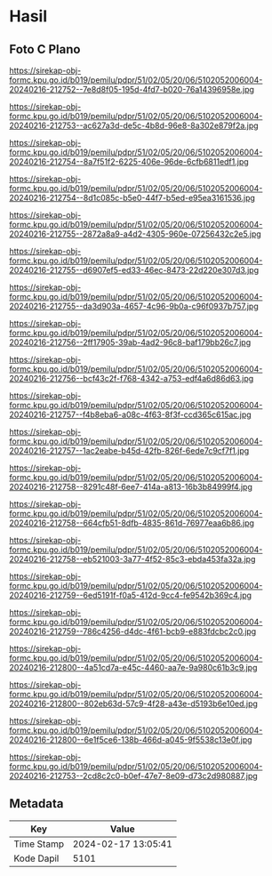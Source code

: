 # Hasil

## Foto C Plano

https://sirekap-obj-formc.kpu.go.id/b019/pemilu/pdpr/51/02/05/20/06/5102052006004-20240216-212752--7e8d8f05-195d-4fd7-b020-76a14396958e.jpg

https://sirekap-obj-formc.kpu.go.id/b019/pemilu/pdpr/51/02/05/20/06/5102052006004-20240216-212753--ac627a3d-de5c-4b8d-96e8-8a302e879f2a.jpg

https://sirekap-obj-formc.kpu.go.id/b019/pemilu/pdpr/51/02/05/20/06/5102052006004-20240216-212754--8a7f51f2-6225-406e-96de-6cfb6811edf1.jpg

https://sirekap-obj-formc.kpu.go.id/b019/pemilu/pdpr/51/02/05/20/06/5102052006004-20240216-212754--8d1c085c-b5e0-44f7-b5ed-e95ea3161536.jpg

https://sirekap-obj-formc.kpu.go.id/b019/pemilu/pdpr/51/02/05/20/06/5102052006004-20240216-212755--2872a8a9-a4d2-4305-960e-07256432c2e5.jpg

https://sirekap-obj-formc.kpu.go.id/b019/pemilu/pdpr/51/02/05/20/06/5102052006004-20240216-212755--d6907ef5-ed33-46ec-8473-22d220e307d3.jpg

https://sirekap-obj-formc.kpu.go.id/b019/pemilu/pdpr/51/02/05/20/06/5102052006004-20240216-212755--da3d903a-4657-4c96-9b0a-c96f0937b757.jpg

https://sirekap-obj-formc.kpu.go.id/b019/pemilu/pdpr/51/02/05/20/06/5102052006004-20240216-212756--2ff17905-39ab-4ad2-96c8-baf179bb26c7.jpg

https://sirekap-obj-formc.kpu.go.id/b019/pemilu/pdpr/51/02/05/20/06/5102052006004-20240216-212756--bcf43c2f-f768-4342-a753-edf4a6d86d63.jpg

https://sirekap-obj-formc.kpu.go.id/b019/pemilu/pdpr/51/02/05/20/06/5102052006004-20240216-212757--f4b8eba6-a08c-4f63-8f3f-ccd365c615ac.jpg

https://sirekap-obj-formc.kpu.go.id/b019/pemilu/pdpr/51/02/05/20/06/5102052006004-20240216-212757--1ac2eabe-b45d-42fb-826f-6ede7c9cf7f1.jpg

https://sirekap-obj-formc.kpu.go.id/b019/pemilu/pdpr/51/02/05/20/06/5102052006004-20240216-212758--8291c48f-6ee7-414a-a813-16b3b84999f4.jpg

https://sirekap-obj-formc.kpu.go.id/b019/pemilu/pdpr/51/02/05/20/06/5102052006004-20240216-212758--664cfb51-8dfb-4835-861d-76977eaa6b86.jpg

https://sirekap-obj-formc.kpu.go.id/b019/pemilu/pdpr/51/02/05/20/06/5102052006004-20240216-212758--eb521003-3a77-4f52-85c3-ebda453fa32a.jpg

https://sirekap-obj-formc.kpu.go.id/b019/pemilu/pdpr/51/02/05/20/06/5102052006004-20240216-212759--6ed5191f-f0a5-412d-9cc4-fe9542b369c4.jpg

https://sirekap-obj-formc.kpu.go.id/b019/pemilu/pdpr/51/02/05/20/06/5102052006004-20240216-212759--786c4256-d4dc-4f61-bcb9-e883fdcbc2c0.jpg

https://sirekap-obj-formc.kpu.go.id/b019/pemilu/pdpr/51/02/05/20/06/5102052006004-20240216-212800--4a51cd7a-e45c-4460-aa7e-9a980c61b3c9.jpg

https://sirekap-obj-formc.kpu.go.id/b019/pemilu/pdpr/51/02/05/20/06/5102052006004-20240216-212800--802eb63d-57c9-4f28-a43e-d5193b6e10ed.jpg

https://sirekap-obj-formc.kpu.go.id/b019/pemilu/pdpr/51/02/05/20/06/5102052006004-20240216-212800--6e1f5ce6-138b-466d-a045-9f5538c13e0f.jpg

https://sirekap-obj-formc.kpu.go.id/b019/pemilu/pdpr/51/02/05/20/06/5102052006004-20240216-212753--2cd8c2c0-b0ef-47e7-8e09-d73c2d980887.jpg


## Metadata

| Key        | Value               |
| ---------- | ------------------- |
| Time Stamp | 2024-02-17 13:05:41 |
| Kode Dapil | 5101                |



